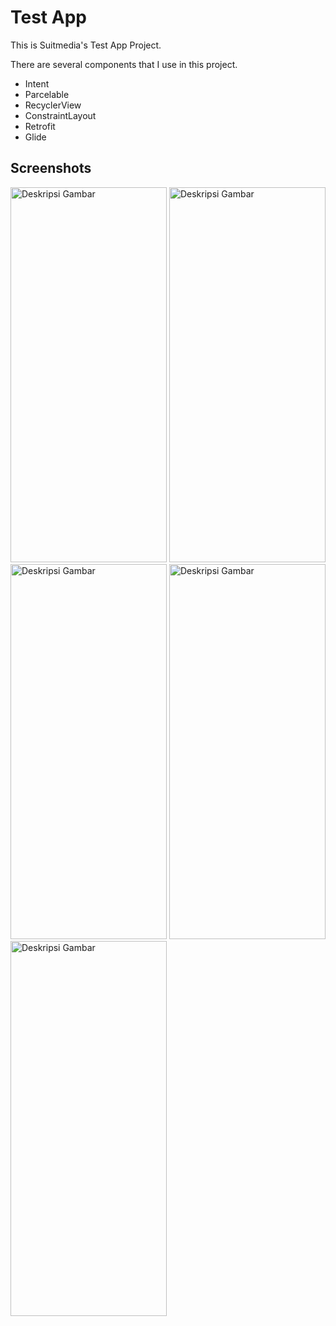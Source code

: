 # Test App
This is Suitmedia's Test App Project.

There are several components that I use in this project.
- Intent
- Parcelable
- RecyclerView
- ConstraintLayout
- Retrofit
- Glide

## Screenshots
<img src="https://github.com/Rifai2a2/TestApp/assets/129079560/97ac0e11-f6a9-4ae9-90c8-eb5e390a0ecb" alt="Deskripsi Gambar" width="250" height="600">
<img src="https://github.com/Rifai2a2/TestApp/assets/129079560/e3fc9e37-dace-4174-a76e-a15e19ad9f39" alt="Deskripsi Gambar" width="250" height="600">
<img src="https://github.com/Rifai2a2/TestApp/assets/129079560/225660cd-183d-4d31-827c-12106679a90d" alt="Deskripsi Gambar" width="250" height="600">
<img src="https://github.com/Rifai2a2/TestApp/assets/129079560/21d3d4c5-c62c-4db2-b9b9-b134a645e7ee" alt="Deskripsi Gambar" width="250" height="600">
<img src="https://github.com/Rifai2a2/TestApp/assets/129079560/ea9f3921-d97c-4d16-97ee-2a940887bd24" alt="Deskripsi Gambar" width="250" height="600">
